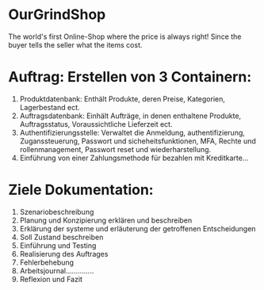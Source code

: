 # OurGrindShop
The world's first Online-Shop where the price is always right! Since the buyer tells the seller what the items cost.


# Auftrag: Erstellen von 3 Containern:
 
1. Produktdatenbank: Enthält Produkte, deren Preise, Kategorien, Lagerbestand ect.
2. Auftragsdatenbank: Einhält Aufträge, in denen enthaltene Produkte, Auftragsstatus, Voraussichtliche Lieferzeit ect.
3. Authentifizierungsstelle: Verwaltet die Anmeldung, authentifizierung, Zuganssteuerung, Passwort und sicheheitsfunktionen, MFA, Rechte und rollenmanagement, Passwort reset und wiederharstellung.
4. Einführung von einer Zahlungsmethode für bezahlen mit Kreditkarte... 

# Ziele Dokumentation:

1. Szenariobeschreibung 
2. Planung und Konzipierung erklären und beschreiben
3. Erklärung der systeme und erläuterung der getroffenen Entscheidungen
4. Soll Zustand beschreiben
5. Einführung und Testing
6. Realisierung des Auftrages
7. Fehlerbehebung
8. Arbeitsjournal..............
9. Reflexion und Fazit
